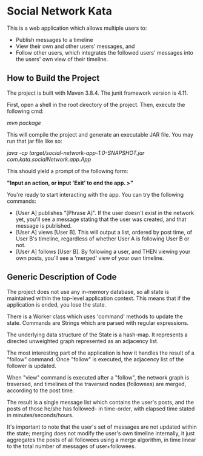 # Social Network Kata
This is a web application which allows multiple users to: 
- Publish messages to a timeline
- View their own and other users' messages, and 
- Follow other users, which integrates the followed users' messages into the users' own view of their timeline.

## How to Build the Project

The project is built with Maven 3.8.4. The junit framework version is 4.11.

First, open a shell in the root directory of the project. Then, execute the following cmd:

_mvn package_

This will compile the project and generate an executable JAR file. You may run that jar file like so:

_java -cp target/social-network-app-1.0-SNAPSHOT.jar com.kata.socialNetwork.app.App_

This should yield a prompt of the following form: 

**"Input an action, or input 'Exit' to end the app. >"**

You're ready to start interacting with the app. You can try the following commands:

- [User A] publishes "[Phrase A]". If the user doesn't exist in the network yet, you'll see a message stating that the user was created, and that message is published.
- [User A] views [User B]. This will output a list, ordered by post time, of User B's timeline, regardless of whether User A is following User B or not.
- [User A] follows [User B]. By following a user, and THEN viewing your own posts, you'll see a 'merged' view of your own timeline.

## Generic Description of Code

The project does not use any in-memory database, so all state is maintained within the top-level application context. This means that if the application is ended, you lose the state.

There is a Worker class which uses 'command' methods to update the state. Commands are Strings which are parsed with regular expressions.

The underlying data structure of the State is a hash-map. It represents a directed unweighted graph represented as an adjacency list.

The most interesting part of the application is how it handles the result of a "follow" command. Once "follow" is executed, the adjacency list of the follower is updated.

When "view" command is executed after a "follow", the network graph is traversed, and timelines of the traversed nodes (followees) are merged, according to the post time.

The result is a single message list which contains the user's posts, and the posts of those he/she has followed- in time-order, with elapsed time stated in minutes/seconds/hours.

It's important to note that the user's set of messages are not updated within the state; merging does not modify the user's own timeline internally, it just aggregates the posts of all followees using a merge algorithm, in time linear to the total number of messages of user+followees.
